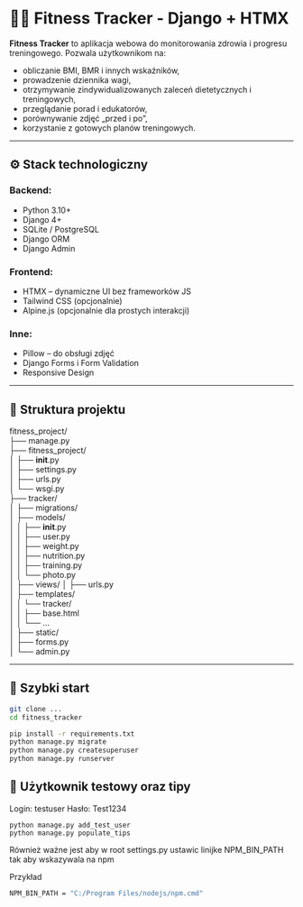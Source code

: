 # 🏋️‍♂️ Fitness Tracker - Django + HTMX

**Fitness Tracker** to aplikacja webowa do monitorowania zdrowia i progresu treningowego. Pozwala użytkownikom na:

- obliczanie BMI, BMR i innych wskaźników,
- prowadzenie dziennika wagi,
- otrzymywanie zindywidualizowanych zaleceń dietetycznych i treningowych,
- przeglądanie porad i edukatorów,
- porównywanie zdjęć „przed i po”,
- korzystanie z gotowych planów treningowych.

---

## ⚙️ Stack technologiczny

### Backend:

- Python 3.10+
- Django 4+
- SQLite / PostgreSQL
- Django ORM
- Django Admin

### Frontend:

- HTMX – dynamiczne UI bez frameworków JS
- Tailwind CSS (opcjonalnie)
- Alpine.js (opcjonalnie dla prostych interakcji)

### Inne:

- Pillow – do obsługi zdjęć
- Django Forms i Form Validation
- Responsive Design

---

## 📁 Struktura projektu

fitness_project/  
├── manage.py  
├── fitness_project/  
│ ├── **init**.py  
│ ├── settings.py  
│ ├── urls.py  
│ └── wsgi.py  
├── tracker/  
│ ├── migrations/  
│ ├── models/  
│ │ ├── **init**.py  
│ │ ├── user.py  
│ │ ├── weight.py  
│ │ ├── nutrition.py  
│ │ ├── training.py  
│ │ └── photo.py  
│ ├── views/
│ ├── urls.py  
│ ├── templates/  
│ │ └── tracker/  
│ │ ├── base.html  
│ │ └── ...  
│ ├── static/  
│ ├── forms.py  
│ └── admin.py

---

## 🔧 Szybki start

```bash
git clone ...
cd fitness_tracker

pip install -r requirements.txt
python manage.py migrate
python manage.py createsuperuser
python manage.py runserver
```
## 🔧 Użytkownik testowy oraz tipy
Login: testuser Hasło: Test1234
```
python manage.py add_test_user
python manage.py populate_tips
```

Również ważne jest aby w root settings.py ustawic linijke NPM_BIN_PATH tak aby wskazywala na npm

Przykład

```bash
NPM_BIN_PATH = "C:/Program Files/nodejs/npm.cmd"
```
